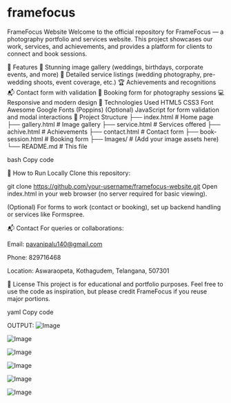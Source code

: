 # framefocus
FrameFocus Website
Welcome to the official repository for FrameFocus — a photography portfolio and services website. This project showcases our work, services, and achievements, and provides a platform for clients to connect and book sessions.

🌟 Features
📸 Stunning image gallery (weddings, birthdays, corporate events, and more)
📝 Detailed service listings (wedding photography, pre-wedding shoots, event coverage, etc.)
🏆 Achievements and recognitions
📬 Contact form with validation
📅 Booking form for photography sessions
💻 Responsive and modern design
🚀 Technologies Used
HTML5
CSS3
Font Awesome
Google Fonts (Poppins)
(Optional) JavaScript for form validation and modal interactions
📂 Project Structure
├── index.html # Home page ├── gallery.html # Image gallery ├── service.html # Services offered ├── achive.html # Achievements ├── contact.html # Contact form ├── book-session.html # Booking form ├── Images/ # (Add your image assets here) └── README.md # This file

bash Copy code

🔧 How to Run Locally
Clone this repository:

git clone https://github.com/your-username/framefocus-website.git
Open index.html in your web browser (no server required for basic viewing).

(Optional) For forms to work (contact or booking), set up backend handling or services like Formspree.

📬 Contact For queries or collaborations:

Email: pavanipalu140@gmail.com

Phone: 829716468

Location: Aswaraopeta, Kothagudem, Telangana, 507301

📜 License This project is for educational and portfolio purposes. Feel free to use the code as inspiration, but please credit FrameFocus if you reuse major portions.

yaml Copy code

OUTPUT:
![Image](https://github.com/user-attachments/assets/68bd88be-bc60-47bd-8dbc-52caac5ba7a1)

![Image](https://github.com/user-attachments/assets/b78f400a-97a6-4b75-9eeb-76fe5cb6ccd7)

![Image](https://github.com/user-attachments/assets/e9971892-d5b8-4ccb-b20c-7e64b6c7c1cc)

![Image](https://github.com/user-attachments/assets/a83439cd-3324-4dcb-a494-552de78c82f0)

![Image](https://github.com/user-attachments/assets/5d1f77cd-188c-4245-add4-52b4a42da778)

![Image](https://github.com/user-attachments/assets/a24930a5-6830-487b-8276-518bdd056a9c)
